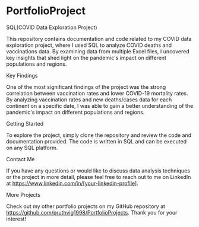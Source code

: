 # PortfolioProject
SQL(COVID Data Exploration Project)

This repository contains documentation and code related to my COVID data exploration project, where I used SQL to analyze COVID deaths and vaccinations data. By examining data from multiple Excel files, I uncovered key insights that shed light on the pandemic's impact on different populations and regions.

Key Findings


One of the most significant findings of the project was the strong correlation between vaccination rates and lower COVID-19 mortality rates. By analyzing vaccination rates and new deaths/cases data for each continent on a specific date, I was able to gain a better understanding of the pandemic's impact on different populations and regions.

Getting Started

To explore the project, simply clone the repository and review the code and documentation provided. The code is written in SQL and can be executed on any SQL platform.

Contact Me

If you have any questions or would like to discuss data analysis techniques or the project in more detail, please feel free to reach out to me on LinkedIn at https://www.linkedin.com/in/[your-linkedin-profile].

More Projects

Check out my other portfolio projects on my GitHub repository at https://github.com/pruthvig1998/PortfolioProjects. Thank you for your interest!



